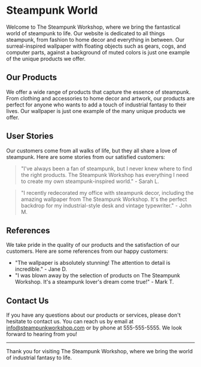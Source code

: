 <!--font:Great Vibes-->

# Steampunk World

<!--font:Barlow Condensed-->

Welcome to The Steampunk Workshop, where we bring the fantastical world of steampunk to life. Our website is dedicated to all things steampunk, from fashion to home decor and everything in between. Our surreal-inspired wallpaper with floating objects such as gears, cogs, and computer parts, against a background of muted colors is just one example of the unique products we offer.

## Our Products

We offer a wide range of products that capture the essence of steampunk. From clothing and accessories to home decor and artwork, our products are perfect for anyone who wants to add a touch of industrial fantasy to their lives. Our wallpaper is just one example of the many unique products we offer.

## User Stories

Our customers come from all walks of life, but they all share a love of steampunk. Here are some stories from our satisfied customers:

> "I've always been a fan of steampunk, but I never knew where to find the right products. The Steampunk Workshop has everything I need to create my own steampunk-inspired world." - Sarah L.

> "I recently redecorated my office with steampunk decor, including the amazing wallpaper from The Steampunk Workshop. It's the perfect backdrop for my industrial-style desk and vintage typewriter." - John M.

## References

We take pride in the quality of our products and the satisfaction of our customers. Here are some references from our happy customers:

-   "The wallpaper is absolutely stunning! The attention to detail is incredible." - Jane D.
-   "I was blown away by the selection of products on The Steampunk Workshop. It's a steampunk lover's dream come true!" - Mark T.

## Contact Us

If you have any questions about our products or services, please don't hesitate to contact us. You can reach us by email at [info@steampunkworkshop.com](mailto:info@steampunkworkshop.com) or by phone at 555-555-5555. We look forward to hearing from you!

---

Thank you for visiting The Steampunk Workshop, where we bring the world of industrial fantasy to life.

<!--

Write me content for website with wallpaper which alt text is:

"A surrealist-inspired wallpaper with floating objects such as gears, cogs, and computer parts, against a background of muted colors."

The name/title of the page should not be 1:1 copy of the alt text but rather a real content of the website which is using this wallpaper.

- Use markdown format
- Start with heading
- Heading should be short and concise
- The content should look like a real website
- The website should not be about the wallpaper, wallpaper is just a related background
- Heading should be contain work "wallpaper" or "background"
- Include real sections like references, contact, user stories, etc. use things relevant to the page purpose.
- Feel free to use structure like headings, bullets, numbering, blockquotes, paragraphs, horizontal lines, etc.
- You can use formatting like bold or _italic_
- You can include UTF-8 emojis
- Links should be only #hash anchors (and you can refer to the document itself)
- Do not include images


---


# The Steampunk Workshop - A World of Industrial Fantasy

Welcome to The Steampunk Workshop, where we bring the fantastical world of steampunk to life. Our website is dedicated to all things steampunk, from fashion to home decor and everything in between. Our surreal-inspired wallpaper with floating objects such as gears, cogs, and computer parts, against a background of muted colors is just one example of the unique products we offer.

## Our Products

We offer a wide range of products that capture the essence of steampunk. From clothing and accessories to home decor and artwork, our products are perfect for anyone who wants to add a touch of industrial fantasy to their lives. Our wallpaper is just one example of the many unique products we offer.

## User Stories

Our customers come from all walks of life, but they all share a love of steampunk. Here are some stories from our satisfied customers:

> "I've always been a fan of steampunk, but I never knew where to find the right products. The Steampunk Workshop has everything I need to create my own steampunk-inspired world." - Sarah L.

> "I recently redecorated my office with steampunk decor, including the amazing wallpaper from The Steampunk Workshop. It's the perfect backdrop for my industrial-style desk and vintage typewriter." - John M.

## References

We take pride in the quality of our products and the satisfaction of our customers. Here are some references from our happy customers:

- "The wallpaper is absolutely stunning! The attention to detail is incredible." - Jane D.
- "I was blown away by the selection of products on The Steampunk Workshop. It's a steampunk lover's dream come true!" - Mark T.

## Contact Us

If you have any questions about our products or services, please don't hesitate to contact us. You can reach us by email at [info@steampunkworkshop.com](mailto:info@steampunkworkshop.com) or by phone at 555-555-5555. We look forward to hearing from you!

---

Thank you for visiting The Steampunk Workshop, where we bring the world of industrial fantasy to life.

-->
